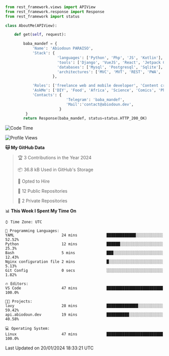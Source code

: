 ###
```python
from rest_framework.views import APIView
from rest_framework.response import Response
from rest_framework import status

class AboutMe(APIView):

    def get(self, request):

        baba_mandef = {
            'Name': 'Abiodoun PARAISO',
            'Stack': {
                       'languages': ['Python', 'Php', 'JS', 'Kotlin'],
                       'tools': ['Django', 'VueJS', 'React', 'Jetpack Compose'],
                       'databases': ['Mysql', 'Postgresql', 'Sqlite'],
                       'architectures': ['MVC', 'MVT', 'REST', 'PWA', 'SPA', 'MicroServices']
                     },

            'Roles': ['freelance web and mobile developer', 'Content creator', 'Teacher', 'Mentor'],
            'AskMe': ['DIY', 'Food', 'Africa', 'Science', 'Comics', 'Photography', 'Tech', 'Programming'],
            'Contacts': {
                           'Telegram': 'baba_mandef',
                           'Mail':'contact@abiodoun.dev',
                        }
         }
        return Response(baba_mandef, status=status.HTTP_200_OK)

```                    

<!--START_SECTION:waka-->
![Code Time](http://img.shields.io/badge/Code%20Time-902%20hrs%2016%20mins-blue)

![Profile Views](http://img.shields.io/badge/Profile%20Views-4-blue)

**🐱 My GitHub Data** 

> 🏆 3 Contributions in the Year 2024
 > 
> 📦 36.8 kB Used in GitHub's Storage 
 > 
> 💼 Opted to Hire
 > 
> 📜 12 Public Repositories 
 > 
> 🔑 2 Private Repositories  
 > 
📊 **This Week I Spent My Time On** 

```text
⌚︎ Time Zone: UTC

💬 Programming Languages: 
YAML                     24 mins             █████████████░░░░░░░░░░░░   52.52% 
Python                   12 mins             ██████░░░░░░░░░░░░░░░░░░░   25.3% 
Bash                     5 mins              ███░░░░░░░░░░░░░░░░░░░░░░   12.43% 
Nginx configuration file 2 mins              █░░░░░░░░░░░░░░░░░░░░░░░░   5.13% 
Git Config               0 secs              ░░░░░░░░░░░░░░░░░░░░░░░░░   1.82%

🔥 Editors: 
VS Code                  47 mins             █████████████████████████   100.0%

🐱‍💻 Projects: 
lavy                     28 mins             ██████████████░░░░░░░░░░░   59.42% 
api.abiodoun.dev         19 mins             ██████████░░░░░░░░░░░░░░░   40.58%

💻 Operating System: 
Linux                    47 mins             █████████████████████████   100.0%

```


 Last Updated on 20/01/2024 18:33:21 UTC
<!--END_SECTION:waka-->
